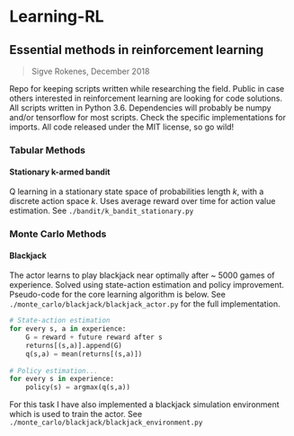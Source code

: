 # Learning-RL

## Essential methods in reinforcement learning

> Sigve Rokenes, December 2018

Repo for keeping scripts written while researching the field. Public in case others interested in reinforcement learning are looking for code solutions. All scripts written in Python 3.6. Dependencies will probably be numpy and/or tensorflow for most scripts. Check the specific implementations for imports. All code released under the MIT license, so go wild! 

### Tabular Methods

#### Stationary k-armed bandit
Q learning in a stationary state space of probabilities length *k*, with a discrete action space *k*. Uses average reward over time for action value estimation. See `./bandit/k_bandit_stationary.py`

### Monte Carlo Methods

#### Blackjack

The actor learns to play blackjack near optimally after ~ 5000 games of experience. Solved using state-action estimation and policy improvement. Pseudo-code for the core learning algorithm is below. See `./monte_carlo/blackjack/blackjack_actor.py` for the full implementation.

```python
# State-action estimation
for every s, a in experience:
	G = reward + future reward after s
	returns[(s,a)].append(G)
	q(s,a) = mean(returns[(s,a)])
	
# Policy estimation...
for every s in experience:
	policy(s) = argmax(q(s,a))
```

For this task I have also implemented a blackjack simulation environment which is used to train the actor. See `./monte_carlo/blackjack/blackjack_environment.py`
